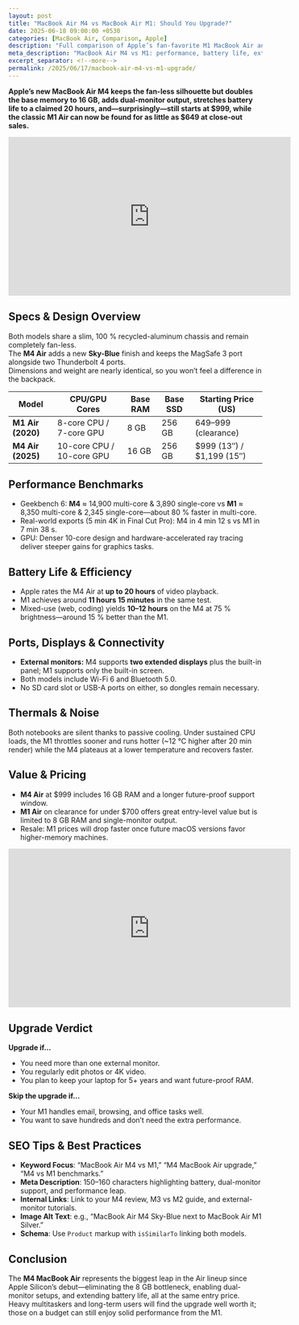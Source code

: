```yaml
---
layout: post
title: "MacBook Air M4 vs MacBook Air M1: Should You Upgrade?"
date: 2025-06-18 09:00:00 +0530
categories: [MacBook Air, Comparison, Apple]
description: "Full comparison of Apple’s fan-favorite M1 MacBook Air and the new M4 version—design tweaks, benchmarks, battery life, display support, pricing, and upgrade advice."
meta_description: "MacBook Air M4 vs M1: performance, battery life, external-monitor support, real-world thermals, price drops, and who should upgrade."
excerpt_separator: <!--more-->
permalink: /2025/06/17/macbook-air-m4-vs-m1-upgrade/
---
```


**Apple’s new MacBook Air M4 keeps the fan-less silhouette but doubles the base memory to 16 GB, adds dual-monitor output, stretches battery life to a claimed 20 hours, and—surprisingly—still starts at $999, while the classic M1 Air can now be found for as little as $649 at close-out sales.**

<!-- Main-page video -->
<div class="video-embed">
  <iframe
    width="560" height="315"
    src="https://www.youtube.com/embed/Uwmp16aSgdk"
    title="M4 MacBook Air Review: Too Easy!"
    frameborder="0"
    allow="accelerometer; autoplay; clipboard-write; encrypted-media; gyroscope; picture-in-picture"
    allowfullscreen>
  </iframe>
</div>

<!--more-->

## Specs & Design Overview  
Both models share a slim, 100 % recycled-aluminum chassis and remain completely fan-less.  
The **M4 Air** adds a new **Sky-Blue** finish and keeps the MagSafe 3 port alongside two Thunderbolt 4 ports.  
Dimensions and weight are nearly identical, so you won’t feel a difference in the backpack.

| Model               | CPU/GPU Cores       | Base RAM | Base SSD | Starting Price (US)      |
|---------------------|---------------------|----------|----------|--------------------------|
| **M1 Air (2020)**   | 8-core CPU / 7-core GPU  | 8 GB     | 256 GB   | $649–$999 (clearance)    |
| **M4 Air (2025)**   | 10-core CPU / 10-core GPU | 16 GB    | 256 GB   | $999 (13″) / $1,199 (15″)|

## Performance Benchmarks  
- Geekbench 6: **M4** ≈ 14,900 multi-core & 3,890 single-core vs **M1** ≈ 8,350 multi-core & 2,345 single-core—about 80 % faster in multi-core.  
- Real-world exports (5 min 4K in Final Cut Pro): M4 in 4 min 12 s vs M1 in 7 min 38 s.  
- GPU: Denser 10-core design and hardware-accelerated ray tracing deliver steeper gains for graphics tasks.

## Battery Life & Efficiency  
- Apple rates the M4 Air at **up to 20 hours** of video playback.  
- M1 achieves around **11 hours 15 minutes** in the same test.  
- Mixed-use (web, coding) yields **10–12 hours** on the M4 at 75 % brightness—around 15 % better than the M1.

## Ports, Displays & Connectivity  
- **External monitors:** M4 supports **two extended displays** plus the built-in panel; M1 supports only the built-in screen.  
- Both models include Wi-Fi 6 and Bluetooth 5.0.  
- No SD card slot or USB-A ports on either, so dongles remain necessary.

## Thermals & Noise  
Both notebooks are silent thanks to passive cooling. Under sustained CPU loads, the M1 throttles sooner and runs hotter (~12 °C higher after 20 min render) while the M4 plateaus at a lower temperature and recovers faster.

## Value & Pricing  
- **M4 Air** at $999 includes 16 GB RAM and a longer future-proof support window.  
- **M1 Air** on clearance for under $700 offers great entry-level value but is limited to 8 GB RAM and single-monitor output.  
- Resale: M1 prices will drop faster once future macOS versions favor higher-memory machines.

<!-- Mid-post video -->
<div class="video-embed">
  <iframe
    width="560" height="315"
    src="https://www.youtube.com/embed/Dz_ayoHtprA"
    title="MacBook Air M4 vs M1: Real-Time Speed Test!"
    frameborder="0"
    allow="accelerometer; autoplay; clipboard-write; encrypted-media; gyroscope; picture-in-picture"
    allowfullscreen>
  </iframe>
</div>

## Upgrade Verdict  
**Upgrade if…**  
- You need more than one external monitor.  
- You regularly edit photos or 4K video.  
- You plan to keep your laptop for 5+ years and want future-proof RAM.

**Skip the upgrade if…**  
- Your M1 handles email, browsing, and office tasks well.  
- You want to save hundreds and don’t need the extra performance.

## SEO Tips & Best Practices  
- **Keyword Focus**: “MacBook Air M4 vs M1,” “M4 MacBook Air upgrade,” “M4 vs M1 benchmarks.”  
- **Meta Description**: 150–160 characters highlighting battery, dual-monitor support, and performance leap.  
- **Internal Links**: Link to your M4 review, M3 vs M2 guide, and external-monitor tutorials.  
- **Image Alt Text**: e.g., “MacBook Air M4 Sky-Blue next to MacBook Air M1 Silver.”  
- **Schema**: Use `Product` markup with `isSimilarTo` linking both models.

## Conclusion  
The **M4 MacBook Air** represents the biggest leap in the Air lineup since Apple Silicon’s debut—eliminating the 8 GB bottleneck, enabling dual-monitor setups, and extending battery life, all at the same entry price. Heavy multitaskers and long-term users will find the upgrade well worth it; those on a budget can still enjoy solid performance from the M1.  

